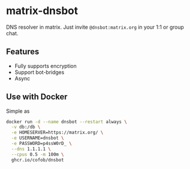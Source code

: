 # matrix-dnsbot

DNS resolver in matrix. Just invite `@dnsbot:matrix.org` in your 1:1 or group chat.

## Features

- Fully supports encryption
- Support bot-bridges
- Async

## Use with Docker

Simple as

```bash
docker run -d --name dnsbot --restart always \
  -v db:/db \
  -e HOMESERVER=https://matrix.org/ \
  -e USERNAME=dnsbot \
  -e PASSWORD=p4ssW0rD_ \
  --dns 1.1.1.1 \
  --cpus 0.5 -m 100m \
  ghcr.io/cofob/dnsbot
```
